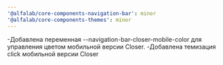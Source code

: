 ```yaml
---
'@alfalab/core-components-navigation-bar': minor
'@alfalab/core-components-themes': minor
---
```


-Добавлена переменная --navigation-bar-closer-mobile-color для управления цветом мобильной версии Closer.
-Добавлена темизация click мобильной версии Closer
